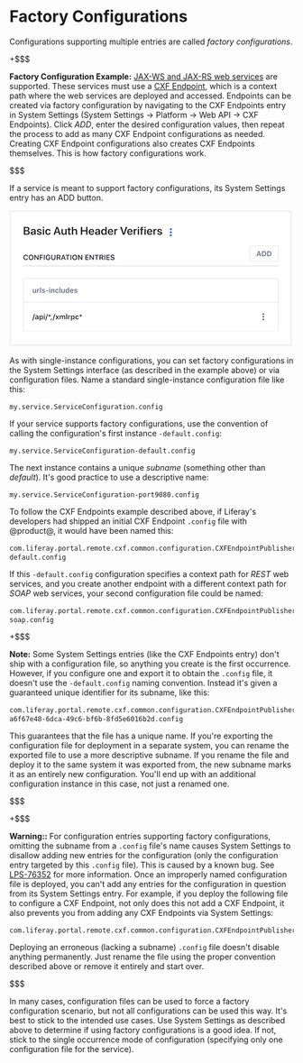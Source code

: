 # Factory Configurations [](id=factory-configurations)

Configurations supporting multiple entries are called *factory configurations*. 

+$$$

**Factory Configuration Example:** 
[JAX-WS and JAX-RS web services](/develop/tutorials/-/knowledge_base/7-1/jax-ws-and-jax-rs) 
are supported. These services must use a 
[CXF Endpoint](/develop/tutorials/-/knowledge_base/7-1/jax-ws-and-jax-rs#cxf-endpoints),
which is a context path where the web services are deployed and accessed.
Endpoints can be created via factory configuration by navigating to the CXF
Endpoints entry in System Settings (System Settings &rarr; Platform &rarr; Web
API &rarr; CXF Endpoints). Click *ADD*, enter the desired configuration values,
then repeat the process to add as many CXF Endpoint configurations as needed.
Creating CXF Endpoint configurations also creates CXF Endpoints themselves. This
is how factory configurations work. 

$$$

If a service is meant to support factory configurations, its System Settings
entry has an ADD button. 

![Figure 1: If a System Settings entry has an ADD button, it's suitable for factory configurations.](../../../../images/factory-configuration-entry.png)

As with single-instance configurations, you can set factory configurations in 
the System Settings interface (as described in the example above) or via 
configuration files. Name a standard single-instance configuration file like
this: 

    my.service.ServiceConfiguration.config

If your service supports factory configurations, use the convention of calling
the configuration's first instance `-default.config`: 

    my.service.ServiceConfiguration-default.config

The next instance contains a unique *subname* (something other than *default*).
It's good practice to use a descriptive name: 

    my.service.ServiceConfiguration-port9080.config

To follow the CXF Endpoints example described above, if Liferay's developers had
shipped an initial CXF Endpoint `.config` file with @product@, it would have
been named this: 

    com.liferay.portal.remote.cxf.common.configuration.CXFEndpointPublisherConfiguration-default.config

If this `-default.config` configuration specifies a context path for *REST* web 
services, and you create another endpoint with a different context path for 
*SOAP* web services, your second configuration file could be named: 

    com.liferay.portal.remote.cxf.common.configuration.CXFEndpointPublisherConfiguration-soap.config

+$$$

**Note:** Some System Settings entries (like the CXF Endpoints entry) don't ship
with a configuration file, so anything you create is the first occurrence.
However, if you configure one and export it to obtain the `.config` file, it
doesn't use the `-default.config` naming convention. Instead it's given a
guaranteed unique identifier for its subname, like this:

    com.liferay.portal.remote.cxf.common.configuration.CXFEndpointPublisherConfiguration-a6f67e48-6dca-49c6-bf6b-8fd5e6016b2d.config

This guarantees that the file has a unique name. If you're exporting the 
configuration file for deployment in a separate system, you can rename 
the exported file to use a more descriptive subname. If you rename the file and 
deploy it to the same system it was exported from, the new subname marks it as 
an entirely new configuration. You'll end up with an additional configuration 
instance in this case, not just a renamed one. 

$$$

+$$$

**Warning::** For configuration entries supporting factory configurations,
omitting the subname from a `.config` file's name causes System Settings to
disallow adding new entries for the configuration (only the configuration entry
targeted by this `.config` file). This is caused by a known bug. See
[LPS-76352](https://issues.liferay.com/browse/LPS-76352) 
for more information. Once an improperly named configuration file is deployed,
you can't add any entries for the configuration in question from its System
Settings entry. For example, if you deploy the following file to configure a CXF
Endpoint, not only does this not add a CXF Endpoint, it also prevents you from
adding any CXF Endpoints via System Settings: 

    com.liferay.portal.remote.cxf.common.configuration.CXFEndpointPublisherConfiguration.config

Deploying an erroneous (lacking a subname) `.config` file doesn't disable
anything permanently. Just rename the file using the proper convention described
above or remove it entirely and start over. 

$$$

In many cases, configuration files can be used to force a factory configuration
scenario, but not all configurations can be used this way. It's best to stick to
the intended use cases. Use System Settings as described above to determine if
using factory configurations is a good idea. If not, stick to the single
occurrence mode of configuration (specifying only one configuration file for the
service). 

